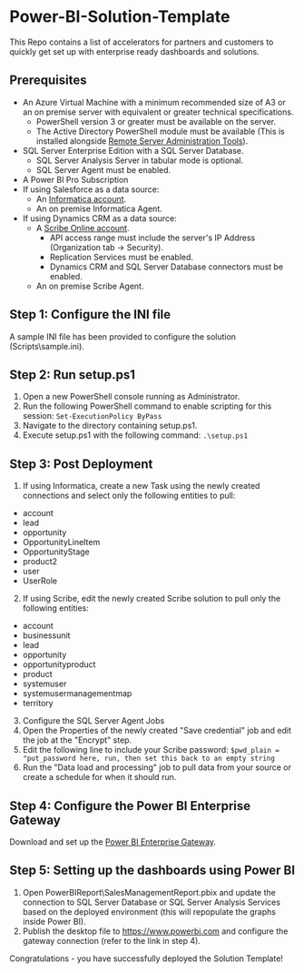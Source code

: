 # Power-BI-Solution-Template

This Repo contains a list of accelerators for partners and customers to quickly get set up with enterprise ready dashboards and solutions.

## Prerequisites

* An Azure Virtual Machine with a minimum recommended size of A3 or an on premise server with equivalent or greater technical specifications.
  * PowerShell version 3 or greater must be available on the server.
  * The Active Directory PowerShell module must be available (This is installed alongside [Remote Server Administration Tools](https://www.microsoft.com/en-us/download/details.aspx?id=45520)).
* SQL Server Enterprise Edition with a SQL Server Database.
  * SQL Server Analysis Server in tabular mode is optional.
  * SQL Server Agent must be enabled.
* A Power BI Pro Subscription
* If using Salesforce as a data source:
  * An [Informatica account](https://www.informatica.com/).
  * An on premise Informatica Agent.
* If using Dynamics CRM as a data source:
  * A [Scribe Online account](http://www.scribesoft.com/products/scribe-online/).
    * API access range must include the server's IP Address (Organization tab -> Security).
    * Replication Services must be enabled.
    * Dynamics CRM and SQL Server Database connectors must be enabled.
  * An on premise Scribe Agent.

## Step 1: Configure the INI file

A sample INI file has been provided to configure the solution (Scripts\sample.ini).

## Step 2: Run setup.ps1

1. Open a new PowerShell console running as Administrator.
2. Run the following PowerShell command to enable scripting for this session: `Set-ExecutionPolicy ByPass`
3. Navigate to the directory containing setup.ps1.
4. Execute setup.ps1 with the following command: `.\setup.ps1`

## Step 3: Post Deployment

1. If using Informatica, create a new Task using the newly created connections and select only the following entities to pull:
  * account
  * lead
  * opportunity
  * OpportunityLineItem
  * OpportunityStage
  * product2
  * user
  * UserRole
2. If using Scribe, edit the newly created Scribe solution to pull only the following entities:
  * account
  * businessunit
  * lead
  * opportunity
  * opportunityproduct
  * product
  * systemuser
  * systemusermanagementmap
  * territory
3. Configure the SQL Server Agent Jobs
  1. Open the Properties of the newly created "Save credential" job and edit the job at the "Encrypt" step.
  2. Edit the following line to include your Scribe password: `$pwd_plain = "put_password here, run, then set this back to an empty string`
  3. Run the "Data load and processing" job to pull data from your source or create a schedule for when it should run.

## Step 4: Configure the Power BI Enterprise Gateway

Download and set up the [Power BI Enterprise Gateway](https://powerbi.microsoft.com/en-us/documentation/powerbi-gateway-enterprise/).

## Step 5: Setting up the dashboards using Power BI

1. Open PowerBIReport\SalesManagementReport.pbix and update the connection to SQL Server Database or SQL Server Analysis Services based on the deployed environment (this will repopulate the graphs inside Power BI).
2. Publish the desktop file to https://www.powerbi.com and configure the gateway connection (refer to the link in step 4).

Congratulations - you have successfully deployed the Solution Template!
